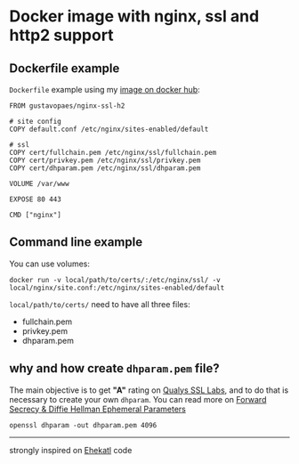 # Docker image with nginx, ssl and http2 support

## Dockerfile example

`Dockerfile` example using my [image on docker hub](https://hub.docker.com/r/gustavopaes/nginx-ssl-h2/):

    FROM gustavopaes/nginx-ssl-h2
    
    # site config
    COPY default.conf /etc/nginx/sites-enabled/default
    
    # ssl
    COPY cert/fullchain.pem /etc/nginx/ssl/fullchain.pem
    COPY cert/privkey.pem /etc/nginx/ssl/privkey.pem
    COPY cert/dhparam.pem /etc/nginx/ssl/dhparam.pem
    
    VOLUME /var/www
    
    EXPOSE 80 443
    
    CMD ["nginx"]

## Command line example

You can use volumes:

    docker run -v local/path/to/certs/:/etc/nginx/ssl/ -v local/nginx/site.conf:/etc/nginx/sites-enabled/default

`local/path/to/certs/` need to have all three files:
* fullchain.pem
* privkey.pem
* dhparam.pem

## why and how create `dhparam.pem` file?

The main objective is to get **"A"** rating on [Qualys SSL Labs](https://www.ssllabs.com/ssltest/analyze.html), and to do that is necessary to create your own `dhparam`. You can read more on [Forward Secrecy & Diffie Hellman Ephemeral Parameters](https://raymii.org/s/tutorials/Strong_SSL_Security_On_nginx.html#Forward_Secrecy_&_Diffie_Hellman_Ephemeral_Parameters)

    openssl dhparam -out dhparam.pem 4096


------

strongly inspired on [Ehekatl](https://github.com/Ehekatl/docker-nginx-http2) code
